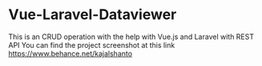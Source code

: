 # Vue-Laravel-Dataviewer
This is an CRUD operation with the help with Vue.js and Laravel with REST API
You can find the project screenshot at this link https://www.behance.net/kajalshanto

